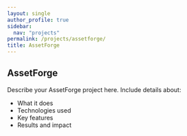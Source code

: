```yaml
---
layout: single
author_profile: true
sidebar:
  nav: "projects"
permalink: /projects/assetforge/
title: AssetForge
---
```


## AssetForge

Describe your AssetForge project here. Include details about:

- What it does
- Technologies used
- Key features
- Results and impact
